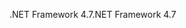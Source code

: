 <span data-ttu-id="e5717-101">.NET Framework 4.7</span><span class="sxs-lookup"><span data-stu-id="e5717-101">.NET Framework 4.7</span></span>